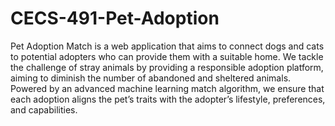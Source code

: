 # CECS-491-Pet-Adoption
Pet Adoption Match is a web application that aims to connect dogs and cats to potential adopters who can provide them with a suitable home. We tackle the challenge of stray animals by providing a responsible adoption platform, aiming to diminish the number of abandoned and sheltered animals. Powered by an advanced machine learning match algorithm, we ensure that each adoption aligns the pet’s traits with the adopter’s lifestyle, preferences, and capabilities.
